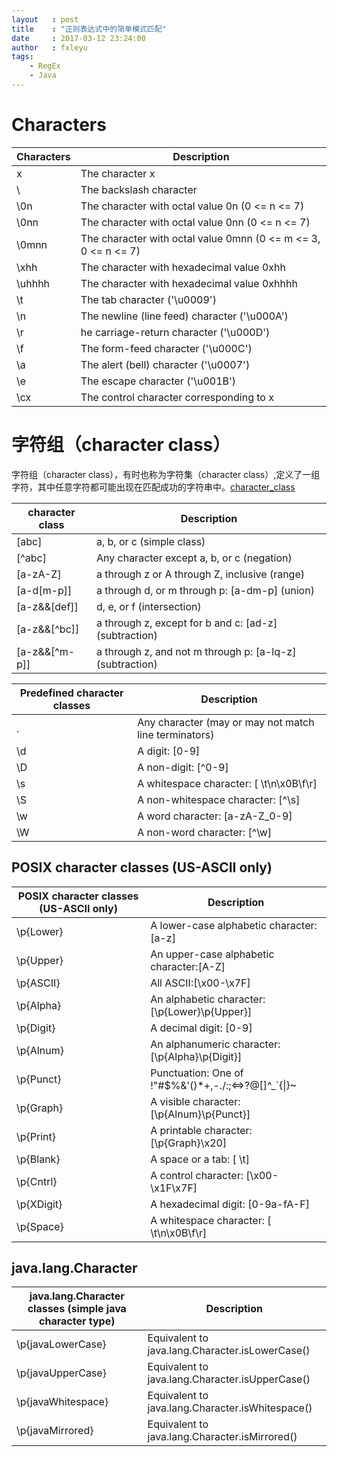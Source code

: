 ```yaml
---
layout   : post
title    : "正则表达式中的简单模式匹配"
date     : 2017-03-12 23:24:00
author   : fxleyu
tags:
    - RegEx
    - Java
---
```

# Characters

Characters | Description
--------------|---------
x      | The character x
\\     | The backslash character
\0n    | The character with octal value 0n (0 <= n <= 7)
\0nn   | The character with octal value 0nn (0 <= n <= 7)
\0mnn  | The character with octal value 0mnn (0 <= m <= 3, 0 <= n <= 7)
\xhh   | The character with hexadecimal value 0xhh
\uhhhh | The character with hexadecimal value 0xhhhh
\t     | The tab character ('\u0009')
\n     | The newline (line feed) character ('\u000A')
\r     | he carriage-return character ('\u000D')
\f     | The form-feed character ('\u000C')
\a     | The alert (bell) character ('\u0007')
\e     | The escape character ('\u001B')
\cx    | The control character corresponding to x

# 字符组（character class）
字符组（character class），有时也称为字符集（character class）,定义了一组字符，其中任意字符都可能出现在匹配成功的字符串中。[character_class]

character class | Description
--------------|---------
[abc]         | a, b, or c (simple class)
[^abc]        | Any character except a, b, or c (negation)
[a-zA-Z]      | a through z or A through Z, inclusive (range)
[a-d[m-p]]   | a through d, or m through p: [a-dm-p] (union)
[a-z&&[def]]  | d, e, or f (intersection)
[a-z&&[^bc]]  | a through z, except for b and c: [ad-z] (subtraction)
[a-z&&[^m-p]] | a through z, and not m through p: [a-lq-z] (subtraction)


Predefined character classes  | Description
--------------|---------
.  | Any character (may or may not match line terminators)
\d | A digit: [0-9]
\D | A non-digit: [^0-9]
\s | A whitespace character: [ \t\n\x0B\f\r]
\S | A non-whitespace character: [^\s]
\w | A word character: [a-zA-Z_0-9]
\W | A non-word character: [^\w]

## POSIX character classes (US-ASCII only)

POSIX character classes (US-ASCII only) | Description
--------------|---------
\p{Lower}  | A lower-case alphabetic character: [a-z]
\p{Upper}  | An upper-case alphabetic character:[A-Z]
\p{ASCII}  | All ASCII:[\x00-\x7F]
\p{Alpha}  | An alphabetic character:[\p{Lower}\p{Upper}]
\p{Digit}  | A decimal digit: [0-9]
\p{Alnum}  | An alphanumeric character: [\p{Alpha}\p{Digit}]
\p{Punct}  | 	Punctuation: One of !"#$%&'()*+,-./:;<=>?@[\]^_`{&#124;}~
\p{Graph}  | A visible character: [\p{Alnum}\p{Punct}]
\p{Print}  | A printable character: [\p{Graph}\x20]
\p{Blank}  | A space or a tab: [ \t]
\p{Cntrl}  | A control character: [\x00-\x1F\x7F]
\p{XDigit} | A hexadecimal digit: [0-9a-fA-F]
\p{Space} | A whitespace character: [ \t\n\x0B\f\r]

## java.lang.Character

java.lang.Character classes (simple java character type)  | Description
--------|------
\p{javaLowerCase}  | Equivalent to java.lang.Character.isLowerCase()
\p{javaUpperCase}  | Equivalent to java.lang.Character.isUpperCase()
\p{javaWhitespace} | Equivalent to java.lang.Character.isWhitespace()
\p{javaMirrored}   | Equivalent to java.lang.Character.isMirrored()


[character_class]:https://msdn.microsoft.com/en-us/library/20bw873z(v=vs.110).aspx
